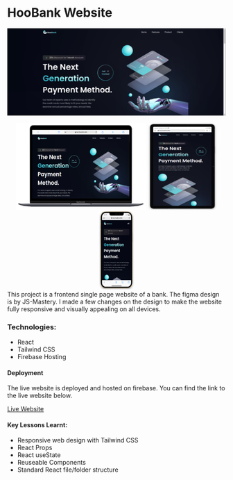 # HooBank Website

![HooBank screenshot](./public/images/hoobank.png)

<div align="center">
     <img src="./public/images/desktop.png" alt="Desktop view" width="300" height="200" />
     <img src="./public/images/tablet.png" alt="Tablet view" width="160" height="200" />
     <img src="./public/images/mobile.png" alt="Mobile view" width="80" height="180" />
</div>
This project is a frontend single page website of a bank. 
The figma design is by JS-Mastery. I made a few changes on the design to make the website fully responsive and visually appealing on all devices.

### Technologies:

- React
- Tailwind CSS
- Firebase Hosting

#### Deployment

The live website is deployed and hosted on firebase. You can find the link to the live website below.

[Live Website](https://openai-gpt3.web.app)

#### Key Lessons Learnt:

- Responsive web design with Tailwind CSS
- React Props
- React useState
- Reuseable Components
- Standard React file/folder structure
